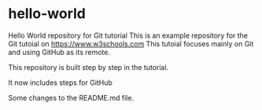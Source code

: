 # hello-world
Hello World repository for Git tutorial
This is an example repository for the Git tutoial on https://www.w3schools.com
This tutoial focuses mainly on Git and using GitHub as its remote.

This repository is built step by step in the tutorial.

It now includes steps for GitHub

Some changes to the README.md file.
